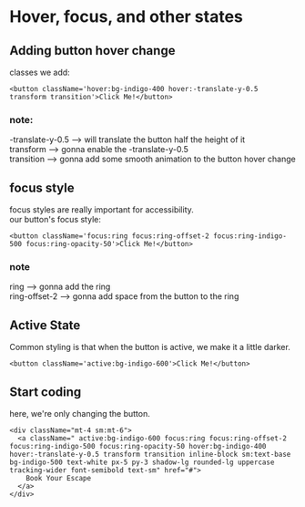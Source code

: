 # Hover, focus, and other states

## Adding button hover change

classes we add:

```
<button className='hover:bg-indigo-400 hover:-translate-y-0.5 transform transition'>Click Me!</button>
```

### note:

-translate-y-0.5 --> will translate the button half the height of it
<br>
transform --> gonna enable the -translate-y-0.5
<br>
transition --> gonna add some smooth animation to the button hover change

## focus style

focus styles are really important for accessibility.
<br>
our button's focus style:

```
<button className='focus:ring focus:ring-offset-2 focus:ring-indigo-500 focus:ring-opacity-50'>Click Me!</button>
```

### note

ring --> gonna add the ring
<br>
ring-offset-2 --> gonna add space from the button to the ring
<br>

## Active State

Common styling is that when the button is active, we make it a little darker.

```
<button className='active:bg-indigo-600'>Click Me!</button>
```

## Start coding

here, we're only changing the button.

```
<div className="mt-4 sm:mt-6">
  <a className=" active:bg-indigo-600 focus:ring focus:ring-offset-2 focus:ring-indigo-500 focus:ring-opacity-50 hover:bg-indigo-400 hover:-translate-y-0.5 transform transition inline-block sm:text-base bg-indigo-500 text-white px-5 py-3 shadow-lg rounded-lg uppercase tracking-wider font-semibold text-sm" href="#">
    Book Your Escape
  </a>
</div>
```
